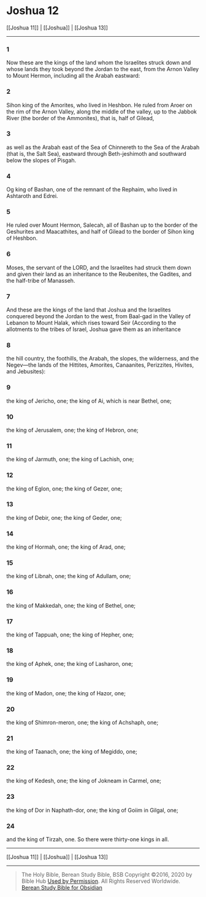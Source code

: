 # Joshua 12

[[Joshua 11]] | [[Joshua]] | [[Joshua 13]]

---

### 1
Now these are the kings of the land whom the Israelites struck down and whose lands they took beyond the Jordan to the east, from the Arnon Valley to Mount Hermon, including all the Arabah eastward:

### 2
Sihon king of the Amorites, who lived in Heshbon. He ruled from Aroer on the rim of the Arnon Valley, along the middle of the valley, up to the Jabbok River (the border of the Ammonites), that is, half of Gilead,

### 3
as well as the Arabah east of the Sea of Chinnereth to the Sea of the Arabah (that is, the Salt Sea), eastward through Beth-jeshimoth and southward below the slopes of Pisgah.

### 4
Og king of Bashan, one of the remnant of the Rephaim, who lived in Ashtaroth and Edrei.

### 5
He ruled over Mount Hermon, Salecah, all of Bashan up to the border of the Geshurites and Maacathites, and half of Gilead to the border of Sihon king of Heshbon.

### 6
Moses, the servant of the LORD, and the Israelites had struck them down and given their land as an inheritance to the Reubenites, the Gadites, and the half-tribe of Manasseh.

### 7
And these are the kings of the land that Joshua and the Israelites conquered beyond the Jordan to the west, from Baal-gad in the Valley of Lebanon to Mount Halak, which rises toward Seir (According to the allotments to the tribes of Israel, Joshua gave them as an inheritance

### 8
the hill country, the foothills, the Arabah, the slopes, the wilderness, and the Negev—the lands of the Hittites, Amorites, Canaanites, Perizzites, Hivites, and Jebusites):

### 9
the king of Jericho, one; the king of Ai, which is near Bethel, one;

### 10
the king of Jerusalem, one; the king of Hebron, one;

### 11
the king of Jarmuth, one; the king of Lachish, one;

### 12
the king of Eglon, one; the king of Gezer, one;

### 13
the king of Debir, one; the king of Geder, one;

### 14
the king of Hormah, one; the king of Arad, one;

### 15
the king of Libnah, one; the king of Adullam, one;

### 16
the king of Makkedah, one; the king of Bethel, one;

### 17
the king of Tappuah, one; the king of Hepher, one;

### 18
the king of Aphek, one; the king of Lasharon, one;

### 19
the king of Madon, one; the king of Hazor, one;

### 20
the king of Shimron-meron, one; the king of Achshaph, one;

### 21
the king of Taanach, one; the king of Megiddo, one;

### 22
the king of Kedesh, one; the king of Jokneam in Carmel, one;

### 23
the king of Dor in Naphath-dor, one; the king of Goiim in Gilgal, one;

### 24
and the king of Tirzah, one. So there were thirty-one kings in all.

---

[[Joshua 11]] | [[Joshua]] | [[Joshua 13]]

---

> The Holy Bible, Berean Study Bible, BSB
> Copyright &copy;2016, 2020 by Bible Hub
> [Used by Permission](https://berean.bible/terms.htm). All Rights Reserved Worldwide.
> [Berean Study Bible for Obsidian](https://github.com/gapmiss/berean-study-bible-for-obsidian)</small>

